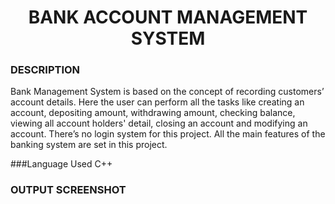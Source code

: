 
<h1 align="center">BANK ACCOUNT MANAGEMENT SYSTEM</h1>
 
### DESCRIPTION

Bank Management System is based on the concept of recording customers’ account details. Here the user can perform all the tasks like creating an account, depositing amount, withdrawing amount, checking balance, viewing all account holders' detail, closing an account and modifying an account. There’s no login system for this project. All the main features of the banking system are set in this project.

###Language Used
C++ 

### OUTPUT SCREENSHOT

<a href="" /></a>
